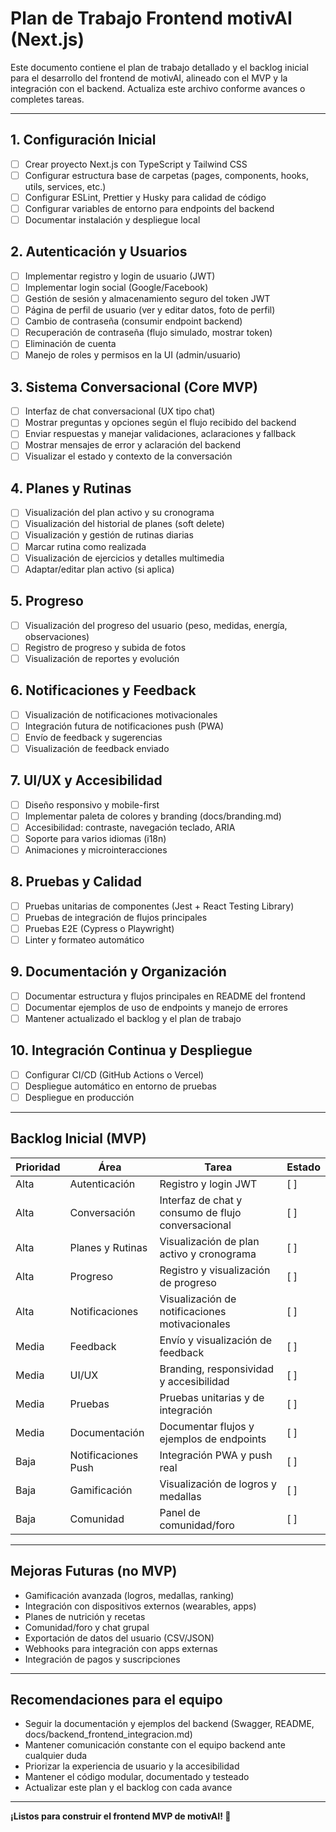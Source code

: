 # Plan de Trabajo Frontend motivAI (Next.js)

Este documento contiene el plan de trabajo detallado y el backlog inicial para el desarrollo del frontend de motivAI, alineado con el MVP y la integración con el backend. Actualiza este archivo conforme avances o completes tareas.

---

## 1. Configuración Inicial
- [ ] Crear proyecto Next.js con TypeScript y Tailwind CSS
- [ ] Configurar estructura base de carpetas (pages, components, hooks, utils, services, etc.)
- [ ] Configurar ESLint, Prettier y Husky para calidad de código
- [ ] Configurar variables de entorno para endpoints del backend
- [ ] Documentar instalación y despliegue local

## 2. Autenticación y Usuarios
- [ ] Implementar registro y login de usuario (JWT)
- [ ] Implementar login social (Google/Facebook)
- [ ] Gestión de sesión y almacenamiento seguro del token JWT
- [ ] Página de perfil de usuario (ver y editar datos, foto de perfil)
- [ ] Cambio de contraseña (consumir endpoint backend)
- [ ] Recuperación de contraseña (flujo simulado, mostrar token)
- [ ] Eliminación de cuenta
- [ ] Manejo de roles y permisos en la UI (admin/usuario)

## 3. Sistema Conversacional (Core MVP)
- [ ] Interfaz de chat conversacional (UX tipo chat)
- [ ] Mostrar preguntas y opciones según el flujo recibido del backend
- [ ] Enviar respuestas y manejar validaciones, aclaraciones y fallback
- [ ] Mostrar mensajes de error y aclaración del backend
- [ ] Visualizar el estado y contexto de la conversación

## 4. Planes y Rutinas
- [ ] Visualización del plan activo y su cronograma
- [ ] Visualización del historial de planes (soft delete)
- [ ] Visualización y gestión de rutinas diarias
- [ ] Marcar rutina como realizada
- [ ] Visualización de ejercicios y detalles multimedia
- [ ] Adaptar/editar plan activo (si aplica)

## 5. Progreso
- [ ] Visualización del progreso del usuario (peso, medidas, energía, observaciones)
- [ ] Registro de progreso y subida de fotos
- [ ] Visualización de reportes y evolución

## 6. Notificaciones y Feedback
- [ ] Visualización de notificaciones motivacionales
- [ ] Integración futura de notificaciones push (PWA)
- [ ] Envío de feedback y sugerencias
- [ ] Visualización de feedback enviado

## 7. UI/UX y Accesibilidad
- [ ] Diseño responsivo y mobile-first
- [ ] Implementar paleta de colores y branding (docs/branding.md)
- [ ] Accesibilidad: contraste, navegación teclado, ARIA
- [ ] Soporte para varios idiomas (i18n)
- [ ] Animaciones y microinteracciones

## 8. Pruebas y Calidad
- [ ] Pruebas unitarias de componentes (Jest + React Testing Library)
- [ ] Pruebas de integración de flujos principales
- [ ] Pruebas E2E (Cypress o Playwright)
- [ ] Linter y formateo automático

## 9. Documentación y Organización
- [ ] Documentar estructura y flujos principales en README del frontend
- [ ] Documentar ejemplos de uso de endpoints y manejo de errores
- [ ] Mantener actualizado el backlog y el plan de trabajo

## 10. Integración Continua y Despliegue
- [ ] Configurar CI/CD (GitHub Actions o Vercel)
- [ ] Despliegue automático en entorno de pruebas
- [ ] Despliegue en producción

---

## Backlog Inicial (MVP)

| Prioridad | Área                | Tarea                                                      | Estado  |
|-----------|---------------------|------------------------------------------------------------|---------|
| Alta      | Autenticación       | Registro y login JWT                                       | [ ]     |
| Alta      | Conversación        | Interfaz de chat y consumo de flujo conversacional         | [ ]     |
| Alta      | Planes y Rutinas    | Visualización de plan activo y cronograma                  | [ ]     |
| Alta      | Progreso            | Registro y visualización de progreso                       | [ ]     |
| Alta      | Notificaciones      | Visualización de notificaciones motivacionales             | [ ]     |
| Media     | Feedback            | Envío y visualización de feedback                          | [ ]     |
| Media     | UI/UX               | Branding, responsividad y accesibilidad                    | [ ]     |
| Media     | Pruebas             | Pruebas unitarias y de integración                         | [ ]     |
| Media     | Documentación       | Documentar flujos y ejemplos de endpoints                  | [ ]     |
| Baja      | Notificaciones Push | Integración PWA y push real                                | [ ]     |
| Baja      | Gamificación        | Visualización de logros y medallas                         | [ ]     |
| Baja      | Comunidad           | Panel de comunidad/foro                                    | [ ]     |

---

## Mejoras Futuras (no MVP)
- Gamificación avanzada (logros, medallas, ranking)
- Integración con dispositivos externos (wearables, apps)
- Planes de nutrición y recetas
- Comunidad/foro y chat grupal
- Exportación de datos del usuario (CSV/JSON)
- Webhooks para integración con apps externas
- Integración de pagos y suscripciones

---

## Recomendaciones para el equipo
- Seguir la documentación y ejemplos del backend (Swagger, README, docs/backend_frontend_integracion.md)
- Mantener comunicación constante con el equipo backend ante cualquier duda
- Priorizar la experiencia de usuario y la accesibilidad
- Mantener el código modular, documentado y testeado
- Actualizar este plan y el backlog con cada avance

---

**¡Listos para construir el frontend MVP de motivAI! 🚀**
